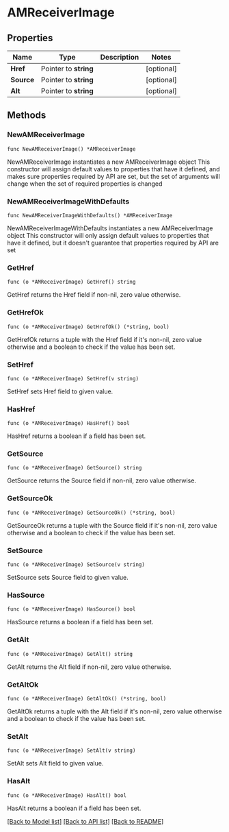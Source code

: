 # AMReceiverImage

## Properties

Name | Type | Description | Notes
------------ | ------------- | ------------- | -------------
**Href** | Pointer to **string** |  | [optional] 
**Source** | Pointer to **string** |  | [optional] 
**Alt** | Pointer to **string** |  | [optional] 

## Methods

### NewAMReceiverImage

`func NewAMReceiverImage() *AMReceiverImage`

NewAMReceiverImage instantiates a new AMReceiverImage object
This constructor will assign default values to properties that have it defined,
and makes sure properties required by API are set, but the set of arguments
will change when the set of required properties is changed

### NewAMReceiverImageWithDefaults

`func NewAMReceiverImageWithDefaults() *AMReceiverImage`

NewAMReceiverImageWithDefaults instantiates a new AMReceiverImage object
This constructor will only assign default values to properties that have it defined,
but it doesn't guarantee that properties required by API are set

### GetHref

`func (o *AMReceiverImage) GetHref() string`

GetHref returns the Href field if non-nil, zero value otherwise.

### GetHrefOk

`func (o *AMReceiverImage) GetHrefOk() (*string, bool)`

GetHrefOk returns a tuple with the Href field if it's non-nil, zero value otherwise
and a boolean to check if the value has been set.

### SetHref

`func (o *AMReceiverImage) SetHref(v string)`

SetHref sets Href field to given value.

### HasHref

`func (o *AMReceiverImage) HasHref() bool`

HasHref returns a boolean if a field has been set.

### GetSource

`func (o *AMReceiverImage) GetSource() string`

GetSource returns the Source field if non-nil, zero value otherwise.

### GetSourceOk

`func (o *AMReceiverImage) GetSourceOk() (*string, bool)`

GetSourceOk returns a tuple with the Source field if it's non-nil, zero value otherwise
and a boolean to check if the value has been set.

### SetSource

`func (o *AMReceiverImage) SetSource(v string)`

SetSource sets Source field to given value.

### HasSource

`func (o *AMReceiverImage) HasSource() bool`

HasSource returns a boolean if a field has been set.

### GetAlt

`func (o *AMReceiverImage) GetAlt() string`

GetAlt returns the Alt field if non-nil, zero value otherwise.

### GetAltOk

`func (o *AMReceiverImage) GetAltOk() (*string, bool)`

GetAltOk returns a tuple with the Alt field if it's non-nil, zero value otherwise
and a boolean to check if the value has been set.

### SetAlt

`func (o *AMReceiverImage) SetAlt(v string)`

SetAlt sets Alt field to given value.

### HasAlt

`func (o *AMReceiverImage) HasAlt() bool`

HasAlt returns a boolean if a field has been set.


[[Back to Model list]](../README.md#documentation-for-models) [[Back to API list]](../README.md#documentation-for-api-endpoints) [[Back to README]](../README.md)


